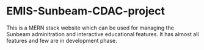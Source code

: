 # EMIS-Sunbeam-CDAC-project
This is a MERN stack website which can be used for managing the Sunbeam adminitration and interactive educational features. It has almost all features and few are in development phase.

